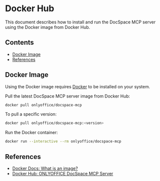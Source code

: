 # Docker Hub

This document describes how to install and run the DocSpace MCP server using the
Docker image from Docker Hub.

## Contents

- [Docker Image](#docker-image)
- [References](#references)

## Docker Image

Using the Docker image requires [Docker] to be installed on your system.

Pull the latest DocSpace MCP server image from Docker Hub:

```sh
docker pull onlyoffice/docspace-mcp
```

To pull a specific version:

```sh
docker pull onlyoffice/docspace-mcp:<version>
```

Run the Docker container:

```sh
docker run --interactive --rm onlyoffice/docspace-mcp
```

## References

- [Docker Docs: What is an image?]
- [Docker Hub: ONLYOFFICE DocSpace MCP Server]

<!-- Footnotes  -->

[Docker]: https://www.docker.com/

[Docker Docs: What is an image?]: https://docs.docker.com/get-started/docker-concepts/the-basics/what-is-an-image/
[Docker Hub: ONLYOFFICE DocSpace MCP Server]: https://hub.docker.com/r/onlyoffice/docspace-mcp
